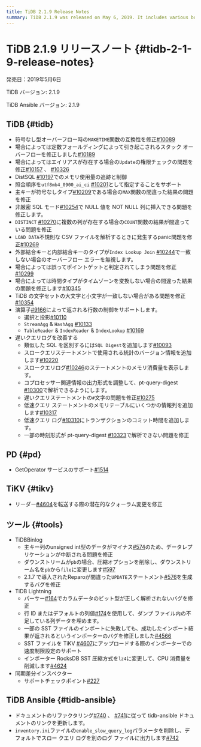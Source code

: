 ```yaml
---
title: TiDB 2.1.9 Release Notes
summary: TiDB 2.1.9 was released on May 6, 2019. It includes various bug fixes and improvements, such as fixing compatibility issues, privilege check problems, and wrong result issues. The release also includes improvements to slow query logs and support for controlling the number of rows returned by operators. Additionally, there are updates to PD, TiKV, TiDB Binlog, TiDB Lightning, and sync-diff-inspector. TiDB Ansible has also been updated with documentation links and parameter removal.
---
```


# TiDB 2.1.9 リリースノート {#tidb-2-1-9-release-notes}

発売日：2019年5月6日

TiDB バージョン: 2.1.9

TiDB Ansible バージョン: 2.1.9

## TiDB {#tidb}

-   符号なし型オーバーフロー時の`MAKETIME`関数の互換性を修正[#10089](https://github.com/pingcap/tidb/pull/10089)
-   場合によっては定数フォールディングによって引き起こされるスタック オーバーフローを修正しました[#10189](https://github.com/pingcap/tidb/pull/10189)
-   場合によってはエイリアスが存在する場合の`Update`の権限チェックの問題を修正[#10157](https://github.com/pingcap/tidb/pull/10157) 、 [#10326](https://github.com/pingcap/tidb/pull/10326)
-   DistSQL [#10197](https://github.com/pingcap/tidb/pull/10197)でのメモリ使用量の追跡と制御
-   照合順序を`utf8mb4_0900_ai_ci` [#10201](https://github.com/pingcap/tidb/pull/10201)として指定することをサポート
-   主キーが符号なしタイプ[#10209](https://github.com/pingcap/tidb/pull/10209)である場合の`MAX`関数の間違った結果の問題を修正
-   非厳密 SQL モード[#10254](https://github.com/pingcap/tidb/pull/10254)で NULL 値を NOT NULL 列に挿入できる問題を修正します。
-   `DISTINCT` [#10270](https://github.com/pingcap/tidb/pull/10270)に複数の列が存在する場合の`COUNT`関数の結果が間違っている問題を修正
-   `LOAD DATA`不規則な CSV ファイルを解析するときに発生するpanic問題を修正[#10269](https://github.com/pingcap/tidb/pull/10269)
-   外部結合キーと内部結合キーのタイプが`Index Lookup Join` [#10244](https://github.com/pingcap/tidb/pull/10244)で一致しない場合のオーバーフロー エラーを無視します。
-   場合によっては誤ってポイントゲットと判定されてしまう問題を修正[#10299](https://github.com/pingcap/tidb/pull/10299)
-   場合によっては時間タイプがタイムゾーンを変換しない場合の間違った結果の問題を修正します[#10345](https://github.com/pingcap/tidb/pull/10345)
-   TiDB の文字セットの大文字と小文字が一致しない場合がある問題を修正[#10354](https://github.com/pingcap/tidb/pull/10354)
-   演算子[#9166](https://github.com/pingcap/tidb/issues/9166)によって返される行数の制御をサポートします。
    -   選択と投影[#10110](https://github.com/pingcap/tidb/pull/10110)
    -   `StreamAgg` &amp; `HashAgg` [#10133](https://github.com/pingcap/tidb/pull/10133)
    -   `TableReader` &amp; `IndexReader` &amp; `IndexLookup` [#10169](https://github.com/pingcap/tidb/pull/10169)
-   遅いクエリログを改善する
    -   類似した SQL を区別するには`SQL Digest`を追加します[#10093](https://github.com/pingcap/tidb/pull/10093)
    -   スロークエリステートメントで使用される統計のバージョン情報を追加します[#10220](https://github.com/pingcap/tidb/pull/10220)
    -   スロークエリログ[#10246](https://github.com/pingcap/tidb/pull/10246)のステートメントのメモリ消費量を表示します。
    -   コプロセッサー関連情報の出力形式を調整して、pt-query-digest [#10300](https://github.com/pingcap/tidb/pull/10300)で解析できるようにします。
    -   遅いクエリステートメントの`#`文字の問題を修正[#10275](https://github.com/pingcap/tidb/pull/10275)
    -   低速クエリ ステートメントのメモリテーブルにいくつかの情報列を追加します[#10317](https://github.com/pingcap/tidb/pull/10317)
    -   低速クエリ ログ[#10310](https://github.com/pingcap/tidb/pull/10310)にトランザクションのコミット時間を追加します。
    -   一部の時刻形式が pt-query-digest [#10323](https://github.com/pingcap/tidb/pull/10323)で解析できない問題を修正

## PD {#pd}

-   GetOperator サービスのサポート[#1514](https://github.com/pingcap/pd/pull/1514)

## TiKV {#tikv}

-   リーダー[#4604](https://github.com/tikv/tikv/pull/4604)を転送する際の潜在的なクォーラム変更を修正

## ツール {#tools}

-   TiDBBinlog
    -   主キー列のunsigned int型のデータがマイナス[#574](https://github.com/pingcap/tidb-binlog/pull/574)のため、データレプリケーションが中断される問題を修正
    -   ダウンストリームが`pb`の場合、圧縮オプションを削除し、ダウンストリーム名を`pb`から`file`に変更します[#597](https://github.com/pingcap/tidb-binlog/pull/575)
    -   2.1.7 で導入されたReparoが間違った`UPDATE`ステートメント[#576](https://github.com/pingcap/tidb-binlog/pull/576)を生成するバグを修正
-   TiDB Lightning
    -   パーサー[#164](https://github.com/pingcap/tidb-lightning/pull/164)でカラムデータのビット型が正しく解析されないバグを修正
    -   行 ID またはデフォルトの列値[#174](https://github.com/pingcap/tidb-lightning/pull/174)を使用して、ダンプ ファイル内の不足している列データを埋めます。
    -   一部の SST ファイルのインポートに失敗しても、成功したインポート結果が返されるというインポーターのバグを修正しました[#4566](https://github.com/tikv/tikv/pull/4566)
    -   SST ファイルを TiKV [#4607](https://github.com/tikv/tikv/pull/4607)にアップロードする際のインポーターでの速度制限設定のサポート
    -   インポーター RocksDB SST 圧縮方式を`lz4`に変更して、CPU 消費量を削減します[#4624](https://github.com/tikv/tikv/pull/4624)
-   同期差分インスペクター
    -   サポートチェックポイント[#227](https://github.com/pingcap/tidb-tools/pull/227)

## TiDB Ansible {#tidb-ansible}

-   ドキュメントのリファクタリング[#740](https://github.com/pingcap/tidb-ansible/pull/740) 、 [#741](https://github.com/pingcap/tidb-ansible/pull/741)に従って tidb-ansible ドキュメントのリンクを更新します。
-   `inventory.ini`ファイルの`enable_slow_query_log`パラメータを削除し、デフォルトでスロー クエリ ログを別のログ ファイルに出力します[#742](https://github.com/pingcap/tidb-ansible/pull/742)
